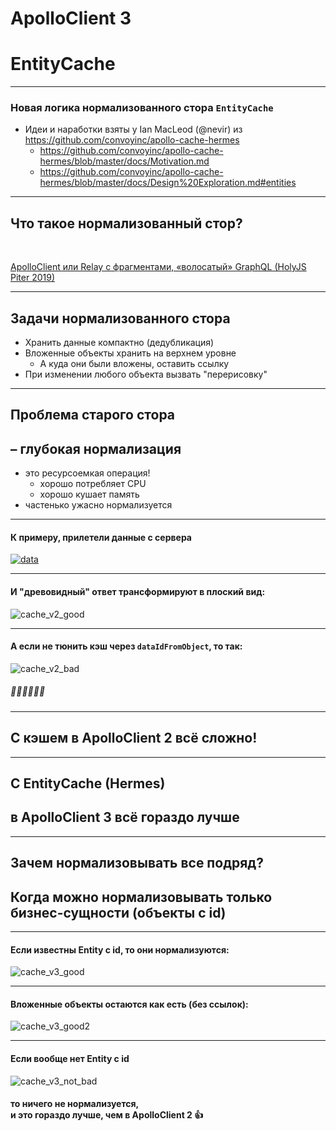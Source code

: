 # ApolloClient 3 <!-- .element: class="grey" -->

# EntityCache

-----

### Новая логика нормализованного стора `EntityCache`

- Идеи и наработки взяты у Ian MacLeod (@nevir) из <https://github.com/convoyinc/apollo-cache-hermes>
  - <https://github.com/convoyinc/apollo-cache-hermes/blob/master/docs/Motivation.md>
  - <https://github.com/convoyinc/apollo-cache-hermes/blob/master/docs/Design%20Exploration.md#entities>

-----

## Что такое нормализованный стор? <!-- .element: class="orange" -->

<br/>

[ApolloClient или Relay с фрагментами, «волосатый» GraphQL (HolyJS Piter 2019)](https://youtu.be/VdoPraj0QqU) <!-- .element: class="fragment" -->

-----

## Задачи нормализованного стора <!-- .element: class="green" -->

- Хранить данные компактно (дедубликация) <!-- .element: class="fragment" -->
- Вложенные объекты хранить на верхнем уровне <!-- .element: class="fragment" -->
  - А куда они были вложены, оставить ссылку <!-- .element: class="fragment" -->
- При изменении любого объекта вызвать "перерисовку" <!-- .element: class="fragment" -->

-----

## Проблема старого стора

## – глубокая нормализация <!-- .element: class="fragment orange" -->

- это ресурсоемкая операция! <!-- .element: class="fragment red" -->
  - хорошо потребляет CPU <!-- .element: class="fragment red" -->
  - хорошо кушает память <!-- .element: class="fragment red" -->
- частенько ужасно нормализуется <!-- .element: class="fragment red" -->

-----

#### К примеру, прилетели данные с сервера

[![data](./data.png)<!-- .element: style="width: 600px" -->](https://graphql-compose.herokuapp.com/northwind?query=query%20OrderListQuery(%24page%3A%20Int!%2C%20%24perPage%3A%20Int!)%20%7B%0A%20%20viewer%20%7B%0A%20%20%20%20orderPagination(page%3A%20%24page%2C%20perPage%3A%20%24perPage)%20%7B%0A%20%20%20%20%20%20...OrderList_pagination%0A%20%20%20%20%20%20__typename%0A%20%20%20%20%7D%0A%20%20%20%20__typename%0A%20%20%7D%0A%7D%0A%0Afragment%20OrderList_pagination%20on%20OrderPagination%20%7B%0A%20%20count%0A%20%20items%20%7B%0A%20%20%20%20...OrderRow_order%0A%20%20%20%20__typename%0A%20%20%7D%0A%20%20pageInfo%20%7B%0A%20%20%20%20pageCount%0A%20%20%20%20currentPage%0A%20%20%20%20__typename%0A%20%20%7D%0A%20%20__typename%0A%7D%0A%0Afragment%20OrderRow_order%20on%20Order%20%7B%0A%20%20orderID%0A%20%20orderDate%0A%20%20customerID%0A%20%20employeeID%0A%20%20employee%20%7B%0A%20%20%20%20firstName%0A%20%20%20%20lastName%0A%20%20%20%20birthDate%0A%20%20%20%20__typename%0A%20%20%7D%0A%20%20customer%20%7B%0A%20%20%20%20...Customer_data%0A%20%20%20%20__typename%0A%20%20%7D%0A%20%20freight%0A%20%20__typename%0A%7D%0A%0Afragment%20Customer_data%20on%20Customer%20%7B%0A%20%20companyName%0A%20%20address%20%7B%0A%20%20%20%20city%0A%20%20%20%20__typename%0A%20%20%7D%0A%20%20__typename%0A%7D%0A&operationName=OrderListQuery&variables=%7B%22page%22%3A1%2C%22perPage%22%3A10%7D)

-----

#### И "древовидный" ответ трансформируют в плоский вид:

![cache_v2_good](./cache_v2_good.png) <!-- .element: class="plain" -->

-----

#### А если не тюнить кэш через `dataIdFromObject`, то так:

![cache_v2_bad](./cache_v2_bad.png) <!-- .element: class="plain" -->

##### 💩💩💩💩💩💩

-----

## С кэшем в ApolloClient 2 всё сложно! <!-- .element: class="red" -->

-----

## C EntityCache (Hermes) <!-- .element: class="green" -->

## в ApolloClient 3 всё гораздо лучше <!-- .element: class="green" -->

-----

## Зачем нормализовывать все подряд? <!-- .element: class="red" -->

## Когда можно нормализовывать только бизнес-сущности (объекты с id) <!-- .element: class="fragment green" -->

-----

#### Если известны Entity c id, то они нормализуются:

![cache_v3_good](./cache_v3_good.png) <!-- .element: class="plain" -->

-----

#### Вложенные объекты остаются как есть (без ссылок):

![cache_v3_good2](./cache_v3_good2.png) <!-- .element: class="plain" -->

-----

#### Если вообще нет Entity c id

![cache_v3_not_bad](./cache_v3_not_bad.png) <!-- .element: class="plain" -->

#### то ничего не нормализуется, <br/>и это гораздо лучше, чем в ApolloClient 2 👍 <!-- .element: class="fragment" -->
